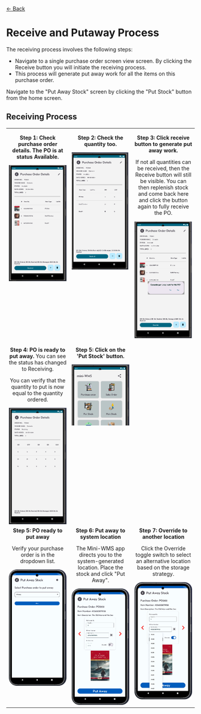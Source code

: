 [← Back](README.md)

<h1>Receive and Putaway Process</h1>
<p>The receiving process involves the following steps:</p>
<ul>
  <li>Navigate to a single purchase order screen view screen. By clicking the Receive button you will initiate the receiving process.</li>
  <li>This process will generate put away work for all the items on this purchase order.</li>
</ul>

<p>Navigate to the "Put Away Stock" screen by clicking the "Put Stock" button from the home screen.</p>

<h2>Receiving Process</h2>
<table style="width: 100%; border-collapse: collapse;">
  <tr>
    <!-- Column 1 -->
    <td style="width: 33%; text-align: center; vertical-align: top;">
      <p><strong>Step 1: Check purchase order details. The PO is at status Available.</strong></p>
      <img src="asset/purchaseOrderScreen5.png" alt="Step 1" width="200">
    </td>
    <!-- Column 2 -->
    <td style="width: 33%; text-align: center; vertical-align: top;">
      <p><strong>Step 2: Check the quantity too.</strong></p>
      <img src="asset/purchaseOrderScreen6.png" alt="Step 2" width="200">
    </td>
    <!-- Column 3 -->
    <td style="width: 33%; text-align: center; vertical-align: top;">
      <p><strong>Step 3: Click receive button to generate put away work.</strong></p>
      <p>If not all quantities can be received, then the Receive button will still be visible. You can then replenish stock and come back here and click the button again to fully receive the PO.</p>
      <img src="asset/purchaseOrderScreen8.png" alt="Step 3" width="200">
    </td>
  </tr>
  <tr>
    <!-- Column 1 -->
    <td style="width: 33%; text-align: center; vertical-align: top;">
      <p><strong>Step 4: PO is ready to put away.</strong> You can see the status has changed to Receiving.</p>
      <p>You can verify that the quantity to put is now equal to the quantity ordered.</p>
      <img src="asset/purchaseOrderScreen7.png" alt="Step 1" width="200">
    </td>
    <!-- Column 2 -->
    <td style="width: 33%; text-align: center; vertical-align: top;">
      <p><strong>Step 5: Click on the 'Put Stock' button.</strong></p>
      <img src="asset/purchaseOrderButton.png" alt="Step 1" width="200">
    </td>
    <!-- Column 3 -->
    <td style="width: 33%; text-align: center; vertical-align: top;">
    </td>
  </tr>
  <tr>
    <!-- Column 1 -->
    <td style="width: 33%; text-align: center; vertical-align: top;">
      <strong>Step 5: PO ready to put away</strong>
      <p>Verify your purchase order is in the dropdown list.</p>
      <img src="asset/Receiving1.png" alt="Step 1" width="200">
    </td>
    <!-- Column 2 -->
    <td style="width: 33%; text-align: center; vertical-align: top;">
      <strong>Step 6: Put away to system location</strong>
      <p>The Mini-WMS app directs you to the system-generated location. Place the stock and click "Put Away".</p>
      <img src="asset/Receiving2.png" alt="Step 2" width="200">
    </td>
    <!-- Column 3 -->
    <td style="width: 33%; text-align: center; vertical-align: top;">
      <strong>Step 7: Override to another location</strong>
      <p>Click the Override toggle switch to select an alternative location based on the storage strategy.</p>
      <img src="asset/Receiving3.png" alt="Step 3" width="200">
    </td>
  </tr>
</table>


